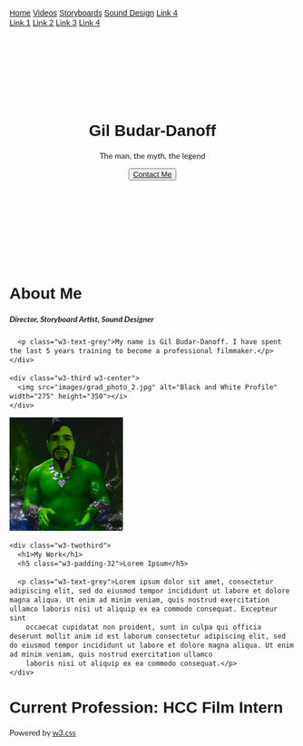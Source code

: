 <!DOCTYPE html>
<html lang="en">
<title>Gil Budar-Danoff</title>
<meta charset="UTF-8">
<meta name="viewport" content="width=device-width, initial-scale=1">
<link rel="stylesheet" href="https://www.w3schools.com/w3css/4/w3.css">
<link rel="stylesheet" href="https://fonts.googleapis.com/css?family=Lato">
<link rel="stylesheet" href="https://fonts.googleapis.com/css?family=Montserrat">
<link rel="stylesheet" href="https://cdnjs.cloudflare.com/ajax/libs/font-awesome/4.7.0/css/font-awesome.min.css">
<style>
body,h1,h2,h3,h4,h5,h6 {font-family: "Lato", sans-serif}
.w3-bar,h1,button {font-family: "Montserrat", sans-serif}
.fa-anchor,.fa-coffee {font-size:200px}
</style>
<body>

<!-- Navbar -->
<div class="w3-top">
  <div class="w3-bar w3-green w3-card w3-left-align w3-large">
    <a class="w3-bar-item w3-button w3-hide-medium w3-hide-large w3-right w3-padding-large w3-hover-white w3-large w3-orange" href="javascript:void(0);" onclick="myFunction()" title="Toggle Navigation Menu"><i class="fa fa-bars"></i></a>
    <a href="index.html" class="w3-bar-item w3-button w3-padding-large w3-white">Home</a>
    <a href="videos.html" class="w3-bar-item w3-button w3-hide-small w3-padding-large w3-hover-white">Videos</a>
    <a href="storyboards.html" class="w3-bar-item w3-button w3-hide-small w3-padding-large w3-hover-white">Storyboards</a>
    <a href="sound_design.html" class="w3-bar-item w3-button w3-hide-small w3-padding-large w3-hover-white">Sound Design</a>
    <a href="#" class="w3-bar-item w3-button w3-hide-small w3-padding-large w3-hover-white">Link 4</a>
  </div>

  <!-- Navbar on small screens -->
  <div id="navDemo" class="w3-bar-block w3-white w3-hide w3-hide-large w3-hide-medium w3-large">
    <a href="#" class="w3-bar-item w3-button w3-padding-large">Link 1</a>
    <a href="#" class="w3-bar-item w3-button w3-padding-large">Link 2</a>
    <a href="#" class="w3-bar-item w3-button w3-padding-large">Link 3</a>
    <a href="#" class="w3-bar-item w3-button w3-padding-large">Link 4</a>
  </div>
</div>

<!-- Header -->
<header class="w3-container w3-green w3-center" style="padding:128px 16px">
  <h1 class="w3-margin w3-jumbo">Gil Budar-Danoff</h1>
  <p class="w3-xlarge">The man, the myth, the legend</p>
  <button class="w3-button w3-black w3-padding-large w3-large w3-margin-top"><a href="mailto:gil.budar.danoff@gmail.com">Contact Me</a></button>
</header>

<!-- First Grid -->
<div class="w3-row-padding w3-padding-64 w3-container">
  <div class="w3-content">
    <div class="w3-twothird">
      <h1>About Me</h1>
      <h5 class="w3-padding-32">Director, Storyboard Artist, Sound Designer</h5>

      <p class="w3-text-grey">My name is Gil Budar-Danoff. I have spent the last 5 years training to become a professional filmmaker.</p>
    </div>

    <div class="w3-third w3-center">
      <img src="images/grad_photo_2.jpg" alt="Black and White Profile" width="275" height="350"></i>
    </div>
  </div>
</div>

<!-- Second Grid -->
<div class="w3-row-padding w3-light-grey w3-padding-64 w3-container">
  <div class="w3-content">
    <div class="w3-third w3-center">
      <img src="images/greenEntertainer_pfp.png" alt="greenEntertainer Profile Picture" width="200" height="200"></i>
    </div>

    <div class="w3-twothird">
      <h1>My Work</h1>
      <h5 class="w3-padding-32">Lorem Ipsum</h5>

      <p class="w3-text-grey">Lorem ipsum dolor sit amet, consectetur adipiscing elit, sed do eiusmod tempor incididunt ut labore et dolore magna aliqua. Ut enim ad minim veniam, quis nostrud exercitation ullamco laboris nisi ut aliquip ex ea commodo consequat. Excepteur sint
        occaecat cupidatat non proident, sunt in culpa qui officia deserunt mollit anim id est laborum consectetur adipiscing elit, sed do eiusmod tempor incididunt ut labore et dolore magna aliqua. Ut enim ad minim veniam, quis nostrud exercitation ullamco
        laboris nisi ut aliquip ex ea commodo consequat.</p>
    </div>
  </div>
</div>

<div class="w3-container w3-black w3-center w3-opacity w3-padding-64">
    <h1 class="w3-margin w3-xlarge">Current Profession: HCC Film Intern</h1>
</div>

<!-- Footer -->
<footer class="w3-container w3-padding-64 w3-center w3-opacity">
  <div class="w3-xlarge w3-padding-32">
    <i class="fa fa-facebook-official w3-hover-opacity"></i>
    <i class="fa fa-instagram w3-hover-opacity"></i>
    <i class="fa fa-snapchat w3-hover-opacity"></i>
    <i class="fa fa-pinterest-p w3-hover-opacity"></i>
    <i class="fa fa-twitter w3-hover-opacity"></i>
    <i class="fa fa-linkedin w3-hover-opacity"></i>
 </div>
 <p>Powered by <a href="https://www.w3schools.com/w3css/default.asp" target="_blank">w3.css</a></p>
</footer>

<script>
// Used to toggle the menu on small screens when clicking on the menu button
function myFunction() {
  var x = document.getElementById("navDemo");
  if (x.className.indexOf("w3-show") == -1) {
    x.className += " w3-show";
  } else {
    x.className = x.className.replace(" w3-show", "");
  }
}
</script>

</body>
</html>
